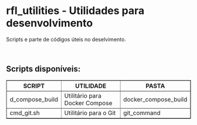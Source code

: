 # rfl_utilities - Utilidades para desenvolvimento
Scripts e parte de códigos úteis no deselvimento.

<br>

## Scripts disponíveis:


<table border="1">
    <thead>
        <tr>
            <th>SCRIPT</th> <th>UTILIDADE</th> <th>PASTA</th>
        <tr>
    </thead>
    <tbody>
        <tr> 
            <td>d_compose_build</td> <td>Utilitário para Docker Compose</td> <td>docker_compose_build</td>
        <tr>
        <tr>
            <td>cmd_git.sh</td> <td>Utilitário para o Git</td> <td>git_command</td>
        <tr>
    </tbody>
</table>


